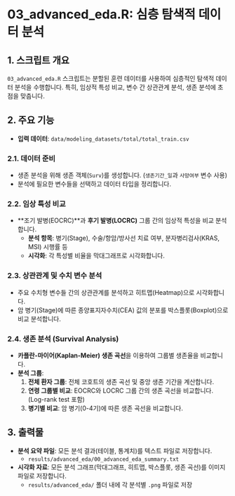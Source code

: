 # 03_advanced_eda.R: 심층 탐색적 데이터 분석

## 1. 스크립트 개요

`03_advanced_eda.R` 스크립트는 분할된 훈련 데이터를 사용하여 심층적인 탐색적 데이터 분석을 수행합니다. 특히, 임상적 특성 비교, 변수 간 상관관계 분석, 생존 분석에 초점을 맞춥니다.

## 2. 주요 기능

-   **입력 데이터**: `data/modeling_datasets/total/total_train.csv`

### 2.1. 데이터 준비

-   생존 분석을 위해 생존 객체(`Surv`)를 생성합니다. (`생존기간_일`과 `사망여부` 변수 사용)
-   분석에 필요한 변수들을 선택하고 데이터 타입을 정리합니다.

### 2.2. 임상 특성 비교

-   **조기 발병(EOCRC)**과 **후기 발병(LOCRC)** 그룹 간의 임상적 특성을 비교 분석합니다.
    -   **분석 항목**: 병기(Stage), 수술/항암/방사선 치료 여부, 분자병리검사(KRAS, MSI) 시행률 등
    -   **시각화**: 각 특성별 비율을 막대그래프로 시각화합니다.

### 2.3. 상관관계 및 수치 변수 분석

-   주요 수치형 변수들 간의 상관관계를 분석하고 히트맵(Heatmap)으로 시각화합니다.
-   암 병기(Stage)에 따른 종양표지자수치(CEA) 값의 분포를 박스플롯(Boxplot)으로 비교 분석합니다.

### 2.4. 생존 분석 (Survival Analysis)

-   **카플란-마이어(Kaplan-Meier) 생존 곡선**을 이용하여 그룹별 생존율을 비교합니다.
-   **분석 그룹**:
    1.  **전체 환자 그룹**: 전체 코호트의 생존 곡선 및 중앙 생존 기간을 계산합니다.
    2.  **연령 그룹별 비교**: EOCRC와 LOCRC 그룹 간의 생존 곡선을 비교합니다. (Log-rank test 포함)
    3.  **병기별 비교**: 암 병기(0-4기)에 따른 생존 곡선을 비교합니다.

## 3. 출력물

-   **분석 요약 파일**: 모든 분석 결과(테이블, 통계치)를 텍스트 파일로 저장합니다.
    -   `results/advanced_eda/00_advanced_eda_summary.txt`
-   **시각화 자료**: 모든 분석 그래프(막대그래프, 히트맵, 박스플롯, 생존 곡선)를 이미지 파일로 저장합니다.
    -   `results/advanced_eda/` 폴더 내에 각 분석별 `.png` 파일로 저장

